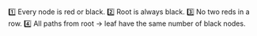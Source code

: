 1️⃣ Every node is red or black.
2️⃣ Root is always black.
3️⃣ No two reds in a row.
4️⃣ All paths from root → leaf have the same number of black nodes.